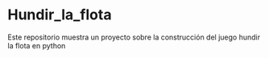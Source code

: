 # Hundir_la_flota
Este repositorio muestra un proyecto sobre la construcción del juego hundir la flota en python
